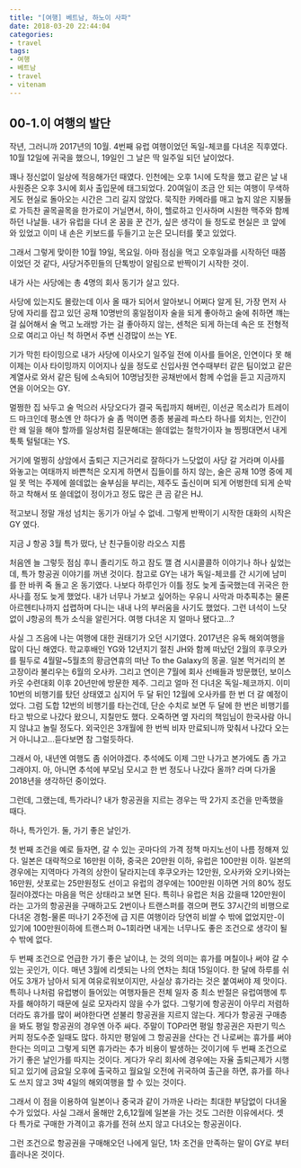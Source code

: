 ```yaml
---
title: "[여행] 베트남, 하노이 사파"
date: 2018-03-20 22:44:04
categories:
- travel
tags:
- 여행
- 베트남
- travel
- vitenam
---
```


 ## 00-1.이 여행의 발단
 작년, 그러니까 2017년의 10월.
 4번째 유럽 여행이었던 독일-체코를 다녀온 직후였다.  
 10월 12일에 귀국을 했으니, 19일인 그 날은 딱 일주일 되던 날이었다.

 꽤나 정신없이 일상에 적응해가던 때였다.
 인천에는 오후 1시에 도착을 했고 같은 날 내 사원증은 오후 3시에 회사 출입문에 태그되었다. <!-- more --> 20여일이 조금 안 되는 여행이 무색하게도 현실로 돌아오는 시간은 그리 길지 않았다. 묵직한 카메라를 매고 높지 않은 지붕들로 가득찬 골목골목을 한가로이 거닐면서, 하이, 헬로하고 인사하며 시원한 맥주와 함께하던 나날들. 내가 유럽을 다녀 온 꿈을 꾼 건가, 싶은 생각이 들 정도로 현실은 코 앞에 와 있었고 이미 내 손은 키보드를 두들기고 눈은 모니터를 쫓고 있었다.
 
 그래서 그렇게 맞이한 10월 19일, 목요일.
 아마 점심을 먹고 오후일과를 시작하던 때쯤 이었던 것 같다, 사당거주민들의 단톡방이 알림으로 반짝이기 시작한 것이.

 내가 사는 사당에는 총 4명의 회사 동기가 살고 있다.

 사당에 있는지도 몰랐는데 이사 올 때가 되어서 알아보니 어쩌다 알게 된, 가장 먼저 사당에 자리를 잡고 있던 공채 10명반의 홍일점이자 술을 되게 좋아하고 술에 취하면 꺠는 걸 싫어해서 술 먹고 노래방 가는 걸 좋아하지 않는, 센척은 되게 하는데 속은 또 전형적으로 여리고 아닌 척 하면서 주변 신경많이 쓰는 YE.

 기가 막힌 타이밍으로 내가 사당에 이사오기 일주일 전에 이사를 들어온, 인연이다 못 해 이제는 이사 타이밍까지 이어지나 싶을 정도로 신입사원 연수때부터 같은 팀이었고 같은 계열사로 와서 같은 팀에 소속되어 10명남짓한 공채반에서 함께 수업을 듣고 지금까지 연을 이어오는 GY.

 멀쩡한 집 놔두고 술 먹으러 사당오다가 결국 독립까지 해버린, 이선균 목소리가 트레이드 마크인데 평소엔 안 하다가 술 좀 먹이면 종종 봉골레 파스타 하나를 외치는, 인간이란 왜 일을 해야 할까를 일상처럼 질문해대는 쓸데없는 철학가이자 늘 찡찡대면서 내게 툭툭 털털대는 YS.

 거기에 멀쩡히 상암에서 출퇴근 지근거리로 잘하다가 느닷없이 사당 갈 거라며 이사를 와놓고는 여태까지 바쁜척은 오지게 하면서 집들이를 하지 않는, 술은 공채 10명 중에 제일 못 먹는 주제에 쓸데없는 술부심을 부리는, 제주도 출신이며 되게 어벙한데 되게 순박하고 착해서 또 쓸데없이 정이가고 정도 많은 큰 곰 같은 HJ.

적고보니 정말 개성 넘치는 동기가 아닐 수 없네.
그렇게 반짝이기 시작한 대화의 시작은 GY 였다.

지금 J 항공 3월 특가 떴다, 난 친구들이랑 라오스 지름

 처음엔 늘 그렇듯 점심 후니 졸리기도 하고 잠도 깰 겸 시시콜콜하 이야기나 하나 싶었는데, 특가 항공권 이야기를 꺼낸 것이다. 참고로 GY는 내가 독일-체코를 간 시기에 남미를 한 바퀴 죽 돌고 온 동기였다. 나보다 하루인가 이틀 정도 늦게 출국했는데 귀국은 한 사나흘 정도 늦게 했었다. 내가 너무나 가보고 싶어하는 우유니 사막과 마추픽추는 물론 아르헨티나까지 섭렵하며 다니는 내내 나의 부러움을 사기도 했었다.
 그런 녀석이 느닷없이 J항공의 특가 소식을 알린거다.
 여행 다녀온 지 얼마나 됐다고...?

 사실 그 즈음에 나는 여행에 대한 권태기가 오던 시기였다.
 2017년은 유독 해외여행을 많이 다닌 해였다. 학교후배인 YG와 12년지기 절친 JH와 함께 떠났던 2월의 후쿠오카를 필두로 4월말~5월초의 황금연휴의 떠난 To the Galaxy의 몽골. 일본 먹거리의 본고장이라 불리우는 6월의 오사카. 그리고 연이은 7월에 회사 선배들과 방문했던, 보이스카웃 수련대회 이후 20년만에 방문한 제주. 그리고 얼마 전 다녀온 독일-체코까지. 이미 10번의 비행기를 탔던 상태였고 심지어 두 달 뒤인 12월에 오사카를 한 번 더 갈 예정이었다.
 그럼 도합 12번의 비행기를 타는건데, 단순 수치로 보면 두 달에 한 번은 비행기를 타고 밖으로 나갔다 왔으니, 지칠만도 했다.
 오죽하면 옆 자리의 책임님이 한국사람 아니지 않냐고 놀릴 정도다. 외국인은 3개월에 한 번씩 비자 만료되니까 맞춰서 나갔다 오는 거 아니냐고...듣다보면 참 그럴듯하다.

 그래서 아, 내년엔 여행도 좀 쉬어야겠다. 추석에도 이제 그만 나가고 본가에도 좀 가고 그래야지. 아, 아니면 추석에 부모님 모시고 한 번 정도나 나갔다 올까? 라며 다가올 2018년을 생각하던 중이었다.
 
 그런데, 그랬는데, 특가라니? 
 내가 항공권을 지르는 경우는 딱 2가지 조건을 만족했을 때다.

 하나, 특가인가.
 둘, 가기 좋은 날인가.

 첫 번째 조건을 예로 들자면, 갈 수 있는 곳마다의 가격 정책 마지노선이 나름 정해져 있다. 일본은 대략적으로 16만원 이하, 중국은 20만원 이하, 유럽은 100만원 이하. 일본의 경우에는 지역마다 가격의 상한이 달라지는데 후쿠오카는 12만원, 오사카와 오키나와는 16만원, 삿포로는 25만원정도 선이고 유럽의 경우에는 100만원 이하면 거의 80% 정도 질러야겠다는 마음을 먹은 상태라고 보면 된다.
 특히나 유럽은 처음 갔을때 120만원이라는 고가의 항공권을 구매하고도 2번이나 트랜스퍼를 겪으며 편도 37시간의 비행으로 다녀온 경험-물론 떠나기 2주전에 급 지른 여행이라 당연히 비쌀 수 밖에 없었지만-이 있기에 100만원이하에 트랜스퍼 0~1회라면 내게는 너무나도 좋은 조건으로 생각이 될 수 밖에 없다.

 두 번째 조건으로 언급한 가기 좋은 날이냐, 는 것의 의미는 휴가를 며칠이나 써야 갈 수 있는 곳인가, 이다.  매년 3월에 리셋되는 나의 연차는 최대 15일이다. 한 달에 하루를 쉬어도 3개가 남아서 되게 여유로워보이지만, 사실상 휴가라는 것은 붙여써야 제 맛이다.
 특히나 나처럼 유럽병이 들어있는 여행자들은 전체 일자 중 최소 반절은 유럽여행에 투자를 해야하기 때문에 실로 모자라지 않을 수가 없다. 그렇기에 항공권이 아무리 저렴하더라도 휴가를 많이 써야한다면 섣불리 항공권을 지르지 않는다. 게다가 항공권 구매층을 봐도 평일 항공권의 경우엔 아주 싸다. 주말이 TOP라면 평일 항공권은 자판기 믹스커피 정도수준 일때도 많다.
 하지만 평일에 그 항공권을 산다는 건 나로써는 휴가를 써야 한다는 의미고 그렇게 되면 휴가라는 추가 비용이 발생하는 것이기에 두 번째 조건으로 가기 좋은 날인가를 따지는 것이다. 게다가 우리 회사에 경우에는 자율 출퇴근제가 시행되고 있기에 금요일 오후에 출국하고 월요일 오전에 귀국하여 출근을 하면, 휴가를 하나도 쓰지 않고 3박 4일의 해외여행을 할 수 있는 것이다.

 그래서 이 점을 이용하여 일본이나 중국과 같이 가까운 나라는 최대한 부담없이 다녀올 수가 있었다. 사실 그래서 올해만 2,6,12월에 일본을 가는 것도 그러한 이유에서다. 셋 다 특가로 구매한 가격이고 휴가를 전혀 쓰지 않고 다녀오는 항공권이다.

 그런 조건으로 항공권을 구매해오던 나에게 일단, 1차 조건을 만족하는 말이 GY로 부터 흘러나온 것이다. 